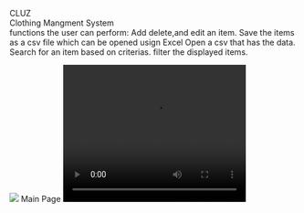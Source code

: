 CLUZ</br>
Clothing Mangment System 
<br>
functions the user can perform:
Add delete,and edit an item. 
Save the items as a csv file which can be opened usign Excel
Open a csv that has the data.
Search for an item based on criterias.
filter the displayed items.


<img src="https://azizck.github.io/PROG24178_CLUZ/Dress.jpg"/>
Main Page

<video width="320" height="240" controls>
  <source src="https://youtu.be/ykkEgaiPhBA" type="video/mp4">

Your browser does not support the video tag.
</video>
[![Watch the video](https://azizck.github.io/PROG24178_CLUZ/mockup/mockup.png)](https://youtu.be/T-D1KVIuvjA)
